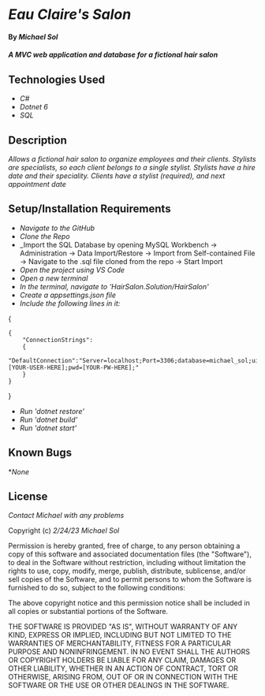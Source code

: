 # _Eau Claire's Salon_

#### By _**Michael Sol**_

#### _A MVC web application and database for a fictional hair salon_

## Technologies Used

* _C#_
* _Dotnet 6_
* _SQL_

## Description

_Allows a fictional hair salon to organize employees and their clients.  Stylists are specialists, so each client belongs to a single stylist. Stylists have a hire date and their speciality.  Clients have a stylist (required), and next appointment date_

## Setup/Installation Requirements

* _Navigate to the GitHub_
* _Clone the Repo_
* _Import the SQL Database by opening MySQL Workbench -> Administration -> Data Import/Restore -> Import from Self-contained File -> Navigate to the .sql file cloned from the repo -> Start Import
* _Open the project using VS Code_
* _Open a new terminal_
* _In the terminal, navigate to 'HairSalon.Solution/HairSalon'_ 
* _Create a appsettings.json file_
* _Include the following lines in it:_

{

    { 
        "ConnectionStrings": 
        {
            "DefaultConnection":"Server=localhost;Port=3306;database=michael_sol;uid=[YOUR-USER-HERE];pwd=[YOUR-PW-HERE];"
        }
    }
}

* _Run 'dotnet restore'_
* _Run 'dotnet build'_
* _Run 'dotnet start'_


## Known Bugs

*_None_

## License

_Contact Michael with any problems_

Copyright (c) _2/24/23_ _Michael Sol_

Permission is hereby granted, free of charge, to any person obtaining a copy of this software and associated documentation files (the "Software"), to deal in the Software without restriction, including without limitation the rights to use, copy, modify, merge, publish, distribute, sublicense, and/or sell copies of the Software, and to permit persons to whom the Software is furnished to do so, subject to the following conditions:

The above copyright notice and this permission notice shall be included in all copies or substantial portions of the Software.

THE SOFTWARE IS PROVIDED "AS IS", WITHOUT WARRANTY OF ANY KIND, EXPRESS OR IMPLIED, INCLUDING BUT NOT LIMITED TO THE WARRANTIES OF MERCHANTABILITY, FITNESS FOR A PARTICULAR PURPOSE AND NONINFRINGEMENT. IN NO EVENT SHALL THE AUTHORS OR COPYRIGHT HOLDERS BE LIABLE FOR ANY CLAIM, DAMAGES OR OTHER LIABILITY, WHETHER IN AN ACTION OF CONTRACT, TORT OR OTHERWISE, ARISING FROM, OUT OF OR IN CONNECTION WITH THE SOFTWARE OR THE USE OR OTHER DEALINGS IN THE SOFTWARE.